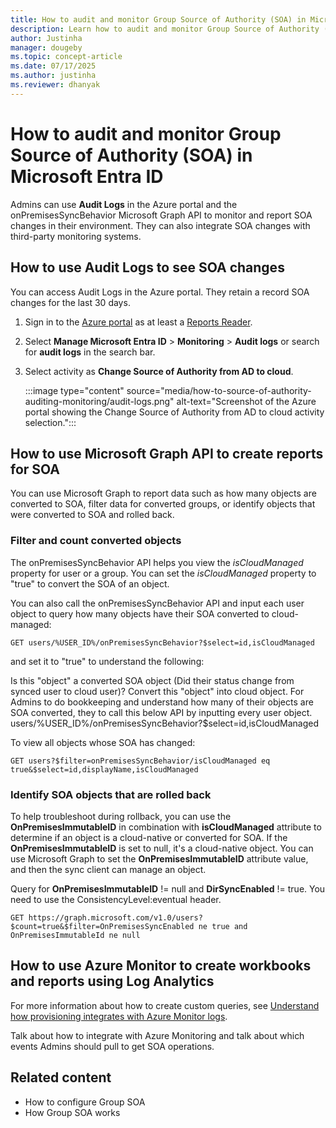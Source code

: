 ```yaml
---
title: How to audit and monitor Group Source of Authority (SOA) in Microsoft Entra ID
description: Learn how to audit and monitor Group Source of Authority (SOA) in Microsoft Entra ID.
author: Justinha
manager: dougeby
ms.topic: concept-article
ms.date: 07/17/2025
ms.author: justinha
ms.reviewer: dhanyak
---
```


# How to audit and monitor Group Source of Authority (SOA) in Microsoft Entra ID

Admins can use **Audit Logs** in the Azure portal and the onPremisesSyncBehavior Microsoft Graph API to monitor and report SOA changes in their environment. They can also integrate SOA changes with third-party monitoring systems.

## How to use Audit Logs to see SOA changes  

You can access Audit Logs in the Azure portal. They retain a record SOA changes for the last 30 days. 

1. Sign in to the [Azure portal](https://portal.azure.com) as at least a [Reports Reader](/entra/identity/role-based-access-control/permissions-reference#cloud-application-administrator). 

1. Select **Manage Microsoft Entra ID** > **Monitoring** > **Audit logs** or search for **audit logs** in the search bar.

1. Select activity as **Change Source of Authority from AD to cloud**.

   :::image type="content" source="media/how-to-source-of-authority-auditing-monitoring/audit-logs.png" alt-text="Screenshot of the Azure portal showing the Change Source of Authority from AD to cloud activity selection.":::

## How to use Microsoft Graph API to create reports for SOA 

You can use Microsoft Graph to report data such as how many objects are converted to SOA, filter data for converted groups, or identify objects that were converted to SOA and rolled back. 

### Filter and count converted objects

The onPremisesSyncBehavior API helps you view the *isCloudManaged* property for user or a group. You can set the *isCloudManaged* property to "true" to convert the SOA of an object. 

You can also call the onPremisesSyncBehavior API and input each user object to query how many objects have their SOA converted to cloud-managed:

```https
GET users/%USER_ID%/onPremisesSyncBehavior?$select=id,isCloudManaged
```
 and set it to "true" to understand the following:

Is this "object" a converted SOA object (Did their status change from synced user to cloud user)?
Convert this "object" into cloud object.
For Admins to do bookkeeping and understand how many of their objects are SOA converted, they to call this below API by inputting every user object.
users/%USER_ID%/onPremisesSyncBehavior?$select=id,isCloudManaged

To view all objects whose SOA has changed:

```https
GET users?$filter=onPremisesSyncBehavior/isCloudManaged eq true&$select=id,displayName,isCloudManaged
```

<!---NL2MSGraph is a new platform that allows customers to use Security Co-Pilot to get answers using MSGraph calls. We can simplify customer experience by adding this filter at "all users" level
Given SOA feature has no UX, this enables the ability to view bulk SOA changes after it's made.--->


### Identify SOA objects that are rolled back 

To help troubleshoot during rollback, you can use the **OnPremisesImmutableID** in combination with **isCloudManaged** attribute to determine if an object is a cloud-native or converted for SOA. If the **OnPremisesImmutableID** is set to null, it's a cloud-native object. You can use Microsoft Graph to set the **OnPremisesImmutableID** attribute value, and then the sync client can manage an object.

Query for **OnPremisesImmutableID** != null and **DirSyncEnabled** != true. You need to use the ConsistencyLevel:eventual header.

```https
GET https://graph.microsoft.com/v1.0/users?$count=true&$filter=OnPremisesSyncEnabled ne true and OnPremisesImmutableId ne null
```

## How to use Azure Monitor to create workbooks and reports using Log Analytics 

For more information about how to create custom queries, see [Understand how provisioning integrates with Azure Monitor logs](/entra/identity/app-provisioning/application-provisioning-log-analytics).


Talk about how to integrate with Azure Monitoring and talk about which events Admins should pull to get SOA operations.


## Related content

- How to configure Group SOA
- How Group SOA works
